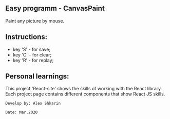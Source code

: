 ## Easy programm - CanvasPaint
Paint any picture by mouse.<br>

## Instructions:

- key 'S' - for save;
- key 'C' - for clear;
- key 'R' - for replay;

## Personal learnings:

This project 'React-site' shows the skills of working with the React library.
Each project page contains different components that show React JS skills.

`Develop by: Alex Shkarin`

`Date: Mar.2020`
